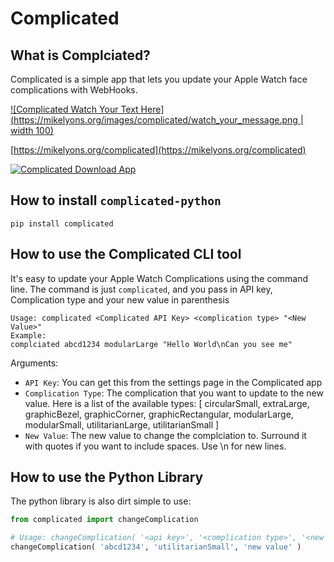 # Complicated

## What is Complciated?

Complicated is a simple app that lets you update your Apple Watch face complications
with WebHooks.

[![Complicated Watch Your Text Here](https://mikelyons.org/images/complicated/watch_your_message.png | width 100)](https://mikelyons.org/complicated)

[https://mikelyons.org/complicated](https://mikelyons.org/complicated)

[![Complicated Download App](https://mikelyons.org/images/complicated/download.png)](https://itunes.apple.com/us/app/complicated/id1444561091?ls=1&mt=8)

## How to install `complicated-python`

```
pip install complicated
```

## How to use the Complicated CLI tool

It's easy to update your Apple Watch Complications using the command line. The
command is just `complicated`, and you pass in API key, Complication type and
your new value in parenthesis

```
Usage: complicated <Complicated API Key> <complication type> "<New Value>"
Example:
complciated abcd1234 modularLarge "Hello World\nCan you see me"
```

Arguments:
 - `API Key`: You can get this from the settings page in the Complicated app
 - `Complication Type`: The complication that you want to update to the new value.
Here is a list of the available types: [ circularSmall, extraLarge, graphicBezel, graphicCorner, graphicRectangular, modularLarge, modularSmall, utilitarianLarge, utilitarianSmall ]
 - `New Value`: The new value to change the complciation to. Surround it with quotes if you want to include spaces. Use \n for new lines.


## How to use the Python Library

The python library is also dirt simple to use:

```python
from complicated import changeComplication

# Usage: changeComplication( '<api key>', '<complication type>', '<new value>' )
changeComplication( 'abcd1234', 'utilitarianSmall', 'new value' )
```
